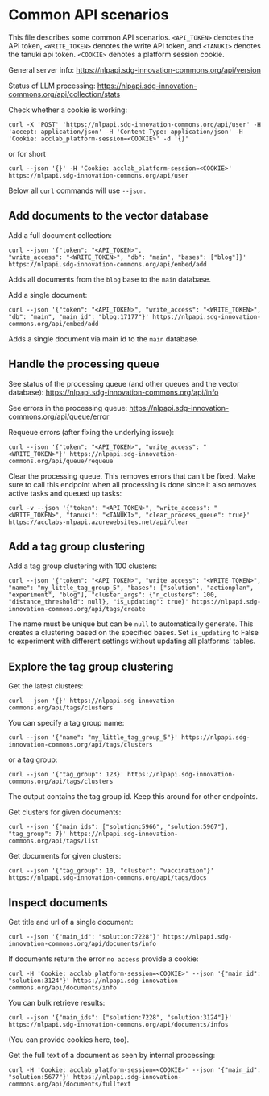 # Common API scenarios

This file describes some common API scenarios. `<API_TOKEN>` denotes the API
token, `<WRITE_TOKEN>` denotes the write API token, and `<TANUKI>` denotes the
tanuki api token. `<COOKIE>` denotes a platform session cookie.

General server info:
https://nlpapi.sdg-innovation-commons.org/api/version

Status of LLM processing:
https://nlpapi.sdg-innovation-commons.org/api/collection/stats

Check whether a cookie is working:
```
curl -X 'POST' 'https://nlpapi.sdg-innovation-commons.org/api/user' -H 'accept: application/json' -H 'Content-Type: application/json' -H 'Cookie: acclab_platform-session=<COOKIE>' -d '{}'
```
or for short
```
curl --json '{}' -H 'Cookie: acclab_platform-session=<COOKIE>' https://nlpapi.sdg-innovation-commons.org/api/user
```
Below all `curl` commands will use `--json`.

## Add documents to the vector database

Add a full document collection:
```
curl --json '{"token": "<API_TOKEN>",
"write_access": "<WRITE_TOKEN>", "db": "main", "bases": ["blog"]}' https://nlpapi.sdg-innovation-commons.org/api/embed/add
```
Adds all documents from the `blog` base to the `main` database.

Add a single document:
```
curl --json '{"token": "<API_TOKEN>", "write_access": "<WRITE_TOKEN>", "db": "main", "main_id": "blog:17177"}' https://nlpapi.sdg-innovation-commons.org/api/embed/add
```
Adds a single document via main id to the `main` database.

## Handle the processing queue

See status of the processing queue (and other queues and the vector database):
https://nlpapi.sdg-innovation-commons.org/api/info

See errors in the processing queue:
https://nlpapi.sdg-innovation-commons.org/api/queue/error

Requeue errors (after fixing the underlying issue):
```
curl --json '{"token": "<API_TOKEN>", "write_access": "<WRITE_TOKEN>"}' https://nlpapi.sdg-innovation-commons.org/api/queue/requeue
```

Clear the processing queue. This removes errors that can't be fixed. Make sure
to call this endpoint when all processing is done since it also removes active
tasks and queued up tasks:
```
curl -v --json '{"token": "<API_TOKEN>", "write_access": "<WRITE_TOKEN>", "tanuki": "<TANUKI>", "clear_process_queue": true}' https://acclabs-nlpapi.azurewebsites.net/api/clear
```

## Add a tag group clustering

Add a tag group clustering with 100 clusters:
```
curl --json '{"token": "<API_TOKEN>", "write_access": "<WRITE_TOKEN>", "name": "my_little_tag_group_5", "bases": ["solution", "actionplan", "experiment", "blog"], "cluster_args": {"n_clusters": 100, "distance_threshold": null}, "is_updating": true}' https://nlpapi.sdg-innovation-commons.org/api/tags/create
```
The name must be unique but can be `null` to automatically generate. This creates
a clustering based on the specified bases. Set `is_updating` to False to experiment with
different settings without updating all platforms' tables.

## Explore the tag group clustering

Get the latest clusters:
```
curl --json '{}' https://nlpapi.sdg-innovation-commons.org/api/tags/clusters
```
You can specify a tag group name:
```
curl --json '{"name": "my_little_tag_group_5"}' https://nlpapi.sdg-innovation-commons.org/api/tags/clusters
```
or a tag group:
```
curl --json '{"tag_group": 123}' https://nlpapi.sdg-innovation-commons.org/api/tags/clusters
```
The output contains the tag group id. Keep this around for other endpoints.

Get clusters for given documents:
```
curl --json '{"main_ids": ["solution:5966", "solution:5967"], "tag_group": 7}' https://nlpapi.sdg-innovation-commons.org/api/tags/list
```

Get documents for given clusters:
```
curl --json '{"tag_group": 10, "cluster": "vaccination"}' https://nlpapi.sdg-innovation-commons.org/api/tags/docs
```

## Inspect documents

Get title and url of a single document:
```
curl --json '{"main_id": "solution:7228"}' https://nlpapi.sdg-innovation-commons.org/api/documents/info
```
If documents return the error `no access` provide a cookie:
```
curl -H 'Cookie: acclab_platform-session=<COOKIE>' --json '{"main_id": "solution:3124"}' https://nlpapi.sdg-innovation-commons.org/api/documents/info
```
You can bulk retrieve results:
```
curl --json '{"main_ids": ["solution:7228", "solution:3124"]}' https://nlpapi.sdg-innovation-commons.org/api/documents/infos
```
(You can provide cookies here, too).

Get the full text of a document as seen by internal processing:
```
curl -H 'Cookie: acclab_platform-session=<COOKIE>' --json '{"main_id": "solution:5677"}' https://nlpapi.sdg-innovation-commons.org/api/documents/fulltext
```
